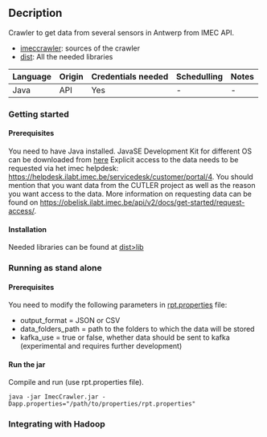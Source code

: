 ## Decription
Crawler to get data from several sensors in Antwerp from IMEC API.
* [imeccrawler](imeccrawler/): sources of the crawler
* [dist](dist/): All the needed libraries

|Language|Origin|Credentials needed| Schedulling|Notes|
| ------------- | ------------- | ------------- | ------------- |------------- |
|Java|API|Yes|-|-|

### Getting started
#### Prerequisites
You need to have Java installed. JavaSE Development Kit for different OS can be downloaded from [here](https://www.oracle.com/technetwork/java/javase/downloads/jdk8-downloads-2133151.html)
Explicit access to the data needs to be requested via het imec helpdesk: https://helpdesk.ilabt.imec.be/servicedesk/customer/portal/4. You should mention that you want data from the CUTLER project as well as the reason you want access to the data. More information on requesting data can be found on https://obelisk.ilabt.imec.be/api/v2/docs/get-started/request-access/. 
#### Installation
Needed libraries can be found at [dist>lib](dist/lib/)
### Running as stand alone
#### Prerequisites
You need to modify the  following parameters in [rpt.properties](rpt.properties) file:
* output_format = JSON or CSV 
* data_folders_path = path to the folders to which the data will be stored 
* kafka_use = true or false, whether data should be sent to kafka (experimental and requires further development)

#### Run the jar
Compile and run (use rpt.properties file).
```
java -jar ImecCrawler.jar -Dapp.properties="/path/to/properties/rpt.properties"
```

### Integrating with Hadoop

